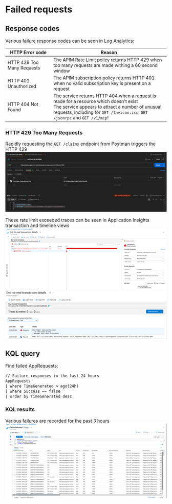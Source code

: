 # Failed requests

## Response codes
Various failure response codes can be seen in Log Analytics:

|HTTP Error code|Reason|
|--|--|
|HTTP 429 Too Many Requests|The APIM Rate Limit policy returns HTTP 429 when too many requests are made withing a 60 second window|
|HTTP 401 Unauthorized|The APIM subscription policy returns HTTP 401 when no valid subscription key is present on a request|
|HTTP 404 Not Found|The service returns HTTP 404 when a request is made for a resource which doesn't exist<br/>The service appears to attract a number of unusual requests, including for `GET /favicon.ico`, `GET /jsonrpc` and `GET /v1/mcp`!

### HTTP 429 Too Many Requests
Rapidly requesting the `GET /claims` endpoint from Postman triggers the HTTP 429
![Ratelimit exceeded Postman](rate-limit-exceeded-postman.png)

These rate limit exceeded traces can be seen in Application Insights transaction and timeline views
![Ratelimit exceeded timeline](rate-limit-exceeded-timeline.png)
![Ratelimit exceeded transaction](rate-limit-exceeded-transaction.png)

## KQL query
Find failed AppRequests:
```
// Failure responses in the last 24 hours
AppRequests
| where TimeGenerated > ago(24h)
| where Success == false
| order by TimeGenerated desc
```

### KQL results
Various failures are recorded for the past 3 hours
![Failed requests](failure-responses-logs.png)